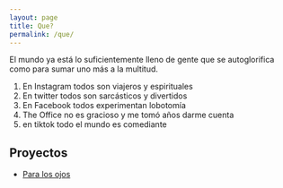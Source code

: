 ```yaml
---
layout: page
title: Que?
permalink: /que/
---
```

El mundo ya está lo suficientemente lleno de gente que se autoglorifica como para sumar uno más a la multitud.
1. En Instagram todos son viajeros y espirituales
2. En twitter todos son sarcásticos y divertidos
3. En Facebook todos experimentan lobotomía
4. The Office no es gracioso y me tomó años darme cuenta
5. en tiktok todo el mundo es comediante

## Proyectos

- [Para los ojos](http://www.bumpaddle.com)
